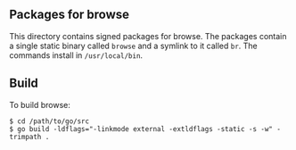 ## Packages for browse

This directory contains signed packages for browse.  The packages contain a single static binary called `browse` and a symlink to it called `br`.  The commands install in `/usr/local/bin`.

## Build

To build browse:

    $ cd /path/to/go/src
    $ go build -ldflags="-linkmode external -extldflags -static -s -w" -trimpath .

